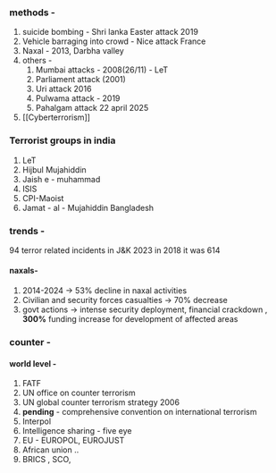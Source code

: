 ### methods - 
1. suicide bombing - Shri lanka Easter attack 2019
2. Vehicle barraging into crowd - Nice attack France
3. Naxal - 2013, Darbha valley
4. others - 
	1. Mumbai attacks - 2008(26/11) - LeT
	2. Parliament attack (2001)
	3. Uri attack 2016
	4. Pulwama attack - 2019
	5. Pahalgam attack 22 april 2025
5. [[Cyberterrorism]]
### Terrorist groups in india
1. LeT
2. Hijbul Mujahiddin
3. Jaish e - muhammad 
4. ISIS
5. CPI-Maoist
6. Jamat - al - Mujahiddin Bangladesh
### trends - 
94 terror related incidents in J&K 2023
in 2018 it was 614
#### naxals-
1. 2014-2024 -> 53% decline in naxal activities
2. Civilian and security forces casualties -> 70% decrease
3. govt actions -> intense security deployment, financial crackdown , **300%** funding increase for development of affected areas

### counter - 
#### world level - 
1. FATF
2. UN office on counter terrorism
3. UN global counter terrorism strategy 2006
4. **pending** - comprehensive convention on international terrorism
5. Interpol
6. Intelligence sharing - five eye
7. EU - EUROPOL, EUROJUST
8. African union ..
9. BRICS , SCO,